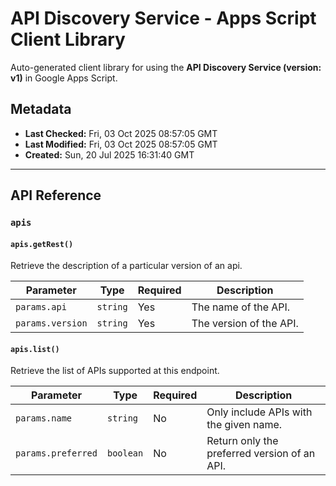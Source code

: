 # API Discovery Service - Apps Script Client Library

Auto-generated client library for using the **API Discovery Service (version: v1)** in Google Apps Script.

## Metadata

- **Last Checked:** Fri, 03 Oct 2025 08:57:05 GMT
- **Last Modified:** Fri, 03 Oct 2025 08:57:05 GMT
- **Created:** Sun, 20 Jul 2025 16:31:40 GMT



---

## API Reference

### `apis`

#### `apis.getRest()`

Retrieve the description of a particular version of an api.

| Parameter | Type | Required | Description |
|---|---|---|---|
| `params.api` | `string` | Yes | The name of the API. |
| `params.version` | `string` | Yes | The version of the API. |

#### `apis.list()`

Retrieve the list of APIs supported at this endpoint.

| Parameter | Type | Required | Description |
|---|---|---|---|
| `params.name` | `string` | No | Only include APIs with the given name. |
| `params.preferred` | `boolean` | No | Return only the preferred version of an API. |